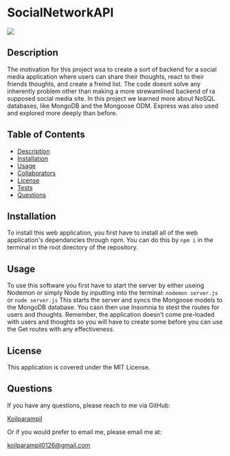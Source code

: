 # SocialNetworkAPI 

![](https://img.shields.io/badge/license-MIT%20License-brightgreen)
## Description 
The motivation for this project wsa to create a sort of backend for a social media application where users can share their thoughts, react to their friends thoughts, and create a freind list. The code doesnt solve any inherently problem other than making a more strewamlined backend of ra supposed social media site. In this project we learned more about NoSQL databases, like MongoDB and the Mongoose ODM. Express was also used and explored more deeply than before. 
## Table of Contents
- [Description](#Description)
- [Installation](#installation)
- [Usage](#usage)
- [Collaborators](#Collaborators)
- [License](#license)
- [Tests](#Tests)
- [Questions](#Questions)
## Installation
To install this web application, you first have to install all of the web application's dependancies through npm. You can do this by ``npm i`` in the terminal in the root directory of the repository.
## Usage
To use this software you first have to start the server by either useing Nodemon or simply Node by inputting into the terminal: ``nodemon server.js`` or ``node server.js`` This starts the server and syncs the Mongoose models to the MongoDB database. You casn then use Insomnia to stest the routes for users and thoughts. Remember, the application doesn't come pre-loaded with users and thoughts so you will have to create some before you can use the Get routes with any effectiveness.
## License
 This application is covered under the MIT License.
## Questions
If you have any questions, please reach to me via GitHub:

[Koilparampil](https://github.com/Koilparampil)

Or if you would prefer to email me, please email me at:

[koilparampil0126@gmail.com](koilparampil0126@gmail.com)